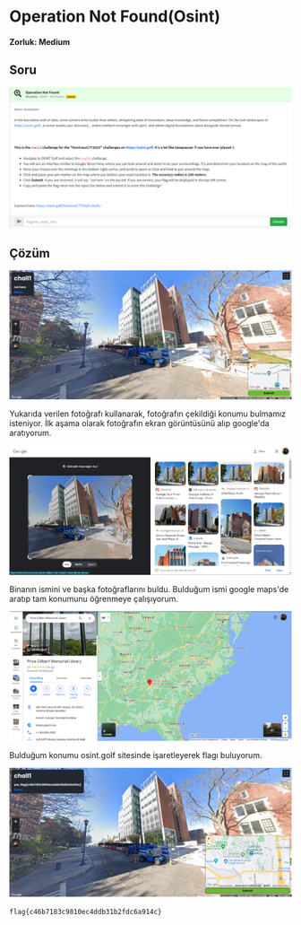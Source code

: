 # Operation Not Found(Osint)
#### Zorluk: Medium

## Soru 
![Soru](https://github.com/K4lender/HuntressCTF23_WriteUps/blob/main/OSINT/Operation_Not_Found/Operation_Not_Found.png)

## Çözüm
![](https://github.com/K4lender/HuntressCTF23_WriteUps/blob/main/OSINT/Operation_Not_Found/Screenshot_2.png)

Yukarıda verilen fotoğrafı kullanarak, fotoğrafın çekildiği konumu bulmamız isteniyor. İlk aşama olarak fotoğrafın ekran görüntüsünü alıp google'da aratıyorum.

![](https://github.com/K4lender/HuntressCTF23_WriteUps/blob/main/OSINT/Operation_Not_Found/Screenshot_3.png)

Binanın ismini ve başka fotoğraflarını buldu. Bulduğum ismi google maps'de aratıp tam konumunu öğrenmeye çalışıyorum.

![](https://github.com/K4lender/HuntressCTF23_WriteUps/blob/main/OSINT/Operation_Not_Found/Screenshot_4.png)

Bulduğum konumu osint.golf sitesinde işaretleyerek flagı buluyorum.

![](https://github.com/K4lender/HuntressCTF23_WriteUps/blob/main/OSINT/Operation_Not_Found/Screenshot_5.png)

```flag{c46b7183c9810ec4ddb31b2fdc6a914c}```

